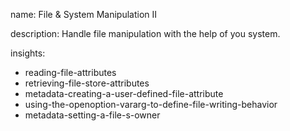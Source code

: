 name: File & System Manipulation II

description: Handle file manipulation with the help of you system.

insights:
  - reading-file-attributes
  - retrieving-file-store-attributes
  - metadata-creating-a-user-defined-file-attribute
  - using-the-openoption-vararg-to-define-file-writing-behavior
  - metadata-setting-a-file-s-owner
 
